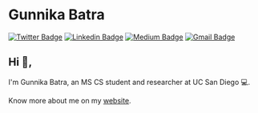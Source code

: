 # Gunnika Batra 
[![Twitter Badge](https://img.shields.io/badge/-@GunnikaBatra-1ca0f1?style=flat-square&labelColor=1ca0f1&logo=twitter&logoColor=white&link=https://twitter.com/GunnikaBatra)](https://twitter.com/GunnikaBatra) [![Linkedin Badge](https://img.shields.io/badge/-gunnika--batra-blue?style=flat-square&logo=Linkedin&logoColor=white&link=https://www.linkedin.com/in/gunnika-batra/)](https://www.linkedin.com/in/gunnika-batra/) [![Medium Badge](https://img.shields.io/badge/-@gunnika-03a57a?style=flat-square&labelColor=000000&logo=Medium&link=https://medium.com/@gunnika)](https://medium.com/@gunnika)
[![Gmail Badge](https://img.shields.io/badge/-b.gunnika@gmail.com-c14438?style=flat-square&logo=Gmail&logoColor=white&link=mailto:b.gunnika@gmail.com)](mailto:b.gunnika@gmail.com)

## Hi 👋, 
I'm Gunnika Batra, an MS CS student and researcher at UC San Diego 💻.

Know more about me on my [website](https://gunnika.github.io/). 
